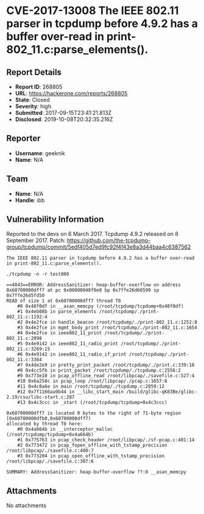 # CVE-2017-13008 The IEEE 802.11 parser in tcpdump before 4.9.2 has a buffer over-read in print-802_11.c:parse_elements().

## Report Details
- **Report ID**: 268805
- **URL**: https://hackerone.com/reports/268805
- **State**: Closed
- **Severity**: high
- **Submitted**: 2017-09-15T23:41:21.813Z
- **Disclosed**: 2019-10-08T20:32:35.216Z

## Reporter
- **Username**: geeknik
- **Name**: N/A

## Team
- **Name**: N/A
- **Handle**: ibb

## Vulnerability Information
Reported to the devs on 6 March 2017.
Tcpdump 4.9.2 released on 8 September 2017.
Patch: https://github.com/the-tcpdump-group/tcpdump/commit/5edf405d7ed9fc92f4f43e8a3d44baa4c6387562

`The IEEE 802.11 parser in tcpdump before 4.9.2 has a buffer over-read in print-802_11.c:parse_elements().`

```
./tcpdump -n -r test000

==4043==ERROR: AddressSanitizer: heap-buffer-overflow on address 0x60700000dff7 at pc 0x00000048f0e0 bp 0x7ffe26d60590 sp 0x7ffe26d5fd50
READ of size 1 at 0x60700000dff7 thread T0
    #0 0x48f0df in __asan_memcpy (/root/tcpdump/tcpdump+0x48f0df)
    #1 0x4eb08b in parse_elements /root/tcpdump/./print-802_11.c:1192:4
    #2 0x4e2fce in handle_beacon /root/tcpdump/./print-802_11.c:1252:8
    #3 0x4e2fce in mgmt_body_print /root/tcpdump/./print-802_11.c:1654
    #4 0x4e2fce in ieee802_11_print /root/tcpdump/./print-802_11.c:2098
    #5 0x4e9142 in ieee802_11_radio_print /root/tcpdump/./print-802_11.c:3269:15
    #6 0x4e9142 in ieee802_11_radio_if_print /root/tcpdump/./print-802_11.c:3364
    #7 0x4de2e9 in pretty_print_packet /root/tcpdump/./print.c:339:18
    #8 0x4cc5fb in print_packet /root/tcpdump/./tcpdump.c:2556:2
    #9 0x773e10 in pcap_offline_read /root/libpcap/./savefile.c:527:4
    #10 0x6a258c in pcap_loop /root/libpcap/./pcap.c:1657:8
    #11 0x4c8a6e in main /root/tcpdump/./tcpdump.c:2059:12
    #12 0x7f1166aa9b44 in __libc_start_main /build/glibc-qK83Be/glibc-2.19/csu/libc-start.c:287
    #13 0x4c3ccc in _start (/root/tcpdump/tcpdump+0x4c3ccc)

0x60700000dff7 is located 0 bytes to the right of 71-byte region [0x60700000dfb0,0x60700000dff7)
allocated by thread T0 here:
    #0 0x4a664b in __interceptor_malloc (/root/tcpdump/tcpdump+0x4a664b)
    #1 0x775763 in pcap_check_header /root/libpcap/./sf-pcap.c:401:14
    #2 0x773472 in pcap_fopen_offline_with_tstamp_precision /root/libpcap/./savefile.c:400:7
    #3 0x773204 in pcap_open_offline_with_tstamp_precision /root/libpcap/./savefile.c:307:6

SUMMARY: AddressSanitizer: heap-buffer-overflow ??:0 __asan_memcpy
```

## Attachments
No attachments
